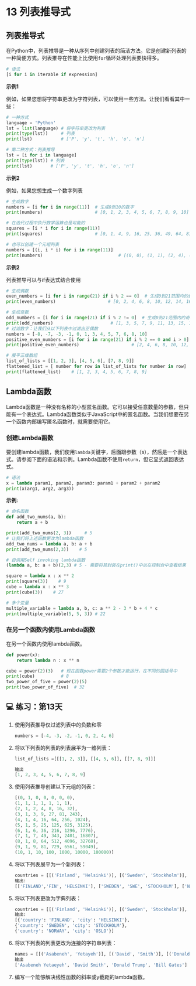 # 13 列表推导式

## 列表推导式

在Python中，列表推导是一种从序列中创建列表的简洁方法。它是创建新列表的一种简便方式。列表推导在性能上比使用`for`循环处理列表要快得多。

```py
# 语法
[i for i in iterable if expression]
```

**示例1**

例如，如果您想将字符串更改为字符列表，可以使用一些方法。让我们看看其中一些：

```py
# 一种方式
language = 'Python'
lst = list(language) # 将字符串更改为列表
print(type(lst))     # 列表
print(lst)           # ['P', 'y', 't', 'h', 'o', 'n']

# 第二种方式：列表推导
lst = [i for i in language]
print(type(lst)) # 列表
print(lst)       # ['P', 'y', 't', 'h', 'o', 'n']

```

**示例2**

例如，如果您想生成一个数字列表

```py
# 生成数字
numbers = [i for i in range(11)]  # 生成0到10的数字
print(numbers)                    # [0, 1, 2, 3, 4, 5, 6, 7, 8, 9, 10]

# 在迭代过程中执行数学运算也是可能的
squares = [i * i for i in range(11)]
print(squares)                    # [0, 1, 4, 9, 16, 25, 36, 49, 64, 81, 100]

# 也可以创建一个元组列表
numbers = [(i, i * i) for i in range(11)]
print(numbers)                             # [(0, 0), (1, 1), (2, 4), (3, 9), (4, 16), (5, 25)]

```

**示例2**

列表推导可以与if表达式结合使用


```py
# 生成偶数
even_numbers = [i for i in range(21) if i % 2 == 0]  # 生成0到21范围内的偶数列表
print(even_numbers)                    # [0, 2, 4, 6, 8, 10, 12, 14, 16, 18, 20]

# 生成奇数
odd_numbers = [i for i in range(21) if i % 2 != 0]  # 生成0到21范围内的奇数
print(odd_numbers)                      # [1, 3, 5, 7, 9, 11, 13, 15, 17, 19]
# 过滤数字：让我们从以下列表中过滤出正偶数
numbers = [-8, -7, -3, -1, 0, 1, 3, 4, 5, 7, 6, 8, 10]
positive_even_numbers = [i for i in range(21) if i % 2 == 0 and i > 0]
print(positive_even_numbers)                    # [2, 4, 6, 8, 10, 12, 14, 16, 18, 20]

# 展平三维数组
list_of_lists = [[1, 2, 3], [4, 5, 6], [7, 8, 9]]
flattened_list = [ number for row in list_of_lists for number in row]
print(flattened_list)    # [1, 2, 3, 4, 5, 6, 7, 8, 9]
```

## Lambda函数

Lambda函数是一种没有名称的小型匿名函数。它可以接受任意数量的参数，但只能有一个表达式。Lambda函数类似于JavaScript中的匿名函数。当我们想要在另一个函数内部编写匿名函数时，就需要使用它。

### 创建Lambda函数

要创建lambda函数，我们使用`lambda`关键字，后面跟参数（s），然后是一个表达式。请参阅下面的语法和示例。Lambda函数不使用`return`，但它显式返回表达式。

```py
# 语法
x = lambda param1, param2, param3: param1 + param2 + param2
print(x(arg1, arg2, arg3))
```

**示例:**

```py
# 命名函数
def add_two_nums(a, b):
    return a + b

print(add_two_nums(2, 3))     # 5
# 让我们将上述函数更改为lambda函数
add_two_nums = lambda a, b: a + b
print(add_two_nums(2,3))    # 5

# 自调用Self invoking lambda函数
(lambda a, b: a + b)(2,3) # 5 - 需要将其封装在print()中以在控制台中查看结果

square = lambda x : x ** 2
print(square(3))    # 9
cube = lambda x : x ** 3
print(cube(3))    # 27

# 多个变量
multiple_variable = lambda a, b, c: a ** 2 - 3 * b + 4 * c
print(multiple_variable(5, 5, 3)) # 22
```

### 在另一个函数内使用Lambda函数

在另一个函数内使用lambda函数。

```py
def power(x):
    return lambda n : x ** n

cube = power(2)(3)   # 现在函数power需要2个参数才能运行，在不同的圆括号中
print(cube)          # 8
two_power_of_five = power(2)(5) 
print(two_power_of_five)  # 32
```

## 💻 练习：第13天

1. 使用列表推导仅过滤列表中的负数和零

   ```py
   numbers = [-4, -3, -2, -1, 0, 2, 4, 6]
   ```

2. 将以下列表的列表的列表展平为一维列表：

   ```py
   list_of_lists =[[[1, 2, 3]], [[4, 5, 6]], [[7, 8, 9]]]
   
   输出
   [1, 2, 3, 4, 5, 6, 7, 8, 9]
   ```

3. 使用列表推导创建以下元组的列表：

   ```py
   [(0, 1, 0, 0, 0, 0, 0),
   (1, 1, 1, 1, 1, 1, 1),
   (2, 1, 2, 4, 8, 16, 32),
   (3, 1, 3, 9, 27, 81, 243),
   (4, 1, 4, 16, 64, 256, 1024),
   (5, 1, 5, 25, 125, 625, 3125),
   (6, 1, 6, 36, 216, 1296, 7776),
   (7, 1, 7, 49, 343, 2401, 16807),
   (8, 1, 8, 64, 512, 4096, 32768),
   (9, 1, 9, 81, 729, 6561, 59049),
   (10, 1, 10, 100, 1000, 10000, 100000)]
   ```

4. 将以下列表展平为一个新列表：

   ```py
   countries = [[('Finland', 'Helsinki')], [('Sweden', 'Stockholm')], [('Norway', 'Oslo')]]
   输出:
   [['FINLAND','FIN', 'HELSINKI'], ['SWEDEN', 'SWE', 'STOCKHOLM'], ['NORWAY', 'NOR', 'OSLO']]
   ```

5. 将以下列表更改为字典列表：

   ```py
   countries = [[('Finland', 'Helsinki')], [('Sweden', 'Stockholm')], [('Norway', 'Oslo')]]
   输出:
   [{'country': 'FINLAND', 'city': 'HELSINKI'},
   {'country': 'SWEDEN', 'city': 'STOCKHOLM'},
   {'country': 'NORWAY', 'city': 'OSLO'}]
   ```

6. 将以下列表的列表更改为连接的字符串列表：

   ```py
   names = [[('Asabeneh', 'Yetayeh')], [('David', 'Smith')], [('Donald', 'Trump')], [('Bill', 'Gates')]]
   输出
   ['Asabeneh Yetaeyeh', 'David Smith', 'Donald Trump', 'Bill Gates']
   ```

7. 编写一个能够解决线性函数的斜率或y截距的lambda函数。
